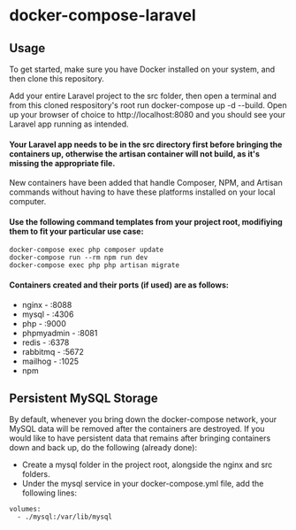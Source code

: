 # docker-compose-laravel
## Usage 
To get started, make sure you have Docker installed on your system, and then clone this repository.

Add your entire Laravel project to the src folder, then open a terminal and from this cloned respository's root run docker-compose up -d --build. Open up your browser of choice to http://localhost:8080 and you should see your Laravel app running as intended.
#### Your Laravel app needs to be in the src directory first before bringing the containers up, otherwise the artisan container will not build, as it's missing the appropriate file.

New containers have been added that handle Composer, NPM, and Artisan commands without having to have these platforms installed on your local computer. 

#### Use the following command templates from your project root, modifiying them to fit your particular use case:

``` 
docker-compose exec php composer update
docker-compose run --rm npm run dev
docker-compose exec php php artisan migrate
```
#### Containers created and their ports (if used) are as follows:

- nginx - :8088
- mysql - :4306
- php - :9000
- phpmyadmin - :8081
- redis - :6378
- rabbitmq - :5672
- mailhog - :1025
- npm

## Persistent MySQL Storage
By default, whenever you bring down the docker-compose network, your MySQL data will be removed after the containers are destroyed. If you would like to have persistent data that remains after bringing containers down and back up, do the following (already done):
- Create a mysql folder in the project root, alongside the nginx and src folders.
- Under the mysql service in your docker-compose.yml file, add the following lines:
```
volumes:
  - ./mysql:/var/lib/mysql
  ```
